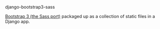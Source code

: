 django-bootstrap3-sass

<a href="href='https://github.com/twbs/bootstrap-sass/">Bootstrap 3
(the Sass port)</a> packaged up as a collection of static files in a
Django app.
